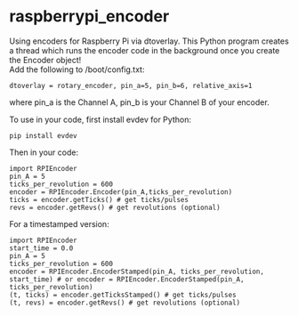 # raspberrypi_encoder
Using encoders for Raspberry Pi via dtoverlay. This Python program creates a thread which runs the encoder code in the background once you create the Encoder object!  
Add the following to /boot/config.txt:  
```
dtoverlay = rotary_encoder, pin_a=5, pin_b=6, relative_axis=1   
```
where pin_a is the Channel A, pin_b is your Channel B of your encoder.

To use in your code, first install evdev for Python:
```
pip install evdev
```
Then in your code:

```
import RPIEncoder  
pin_A = 5
ticks_per_revolution = 600  
encoder = RPIEncoder.Encoder(pin_A,ticks_per_revolution)
ticks = encoder.getTicks() # get ticks/pulses
revs = encoder.getRevs() # get revolutions (optional)
```

For a timestamped version:
```
import RPIEncoder  
start_time = 0.0
pin_A = 5
ticks_per_revolution = 600  
encoder = RPIEncoder.EncoderStamped(pin_A, ticks_per_revolution, start_time) # or encoder = RPIEncoder.EncoderStamped(pin_A, ticks_per_revolution)
(t, ticks) = encoder.getTicksStamped() # get ticks/pulses
(t, revs) = encoder.getRevs() # get revolutions (optional)
```
